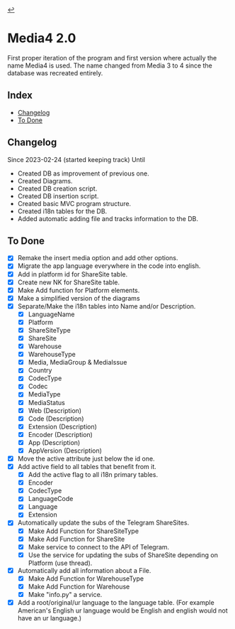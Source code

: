 [//]: # ( -*- coding: utf-8 -*- )
[//]: # ( ---------------------------------------------------------------------- )
[//]: # (+ Autor:  	Ran# )
[//]: # (+ Creado: 	2023/02/24 15:59:53.402052 )
[//]: # (+ Editado:	2023/03/17 16:56:17.352849 )
[//]: # ( ---------------------------------------------------------------------- )

[↩️](../index.md#versions)

# Media4 2.0

First proper iteration of the program and first version where actually the name Media4 is used.
The name changed from Media 3 to 4 since the database was recreated entirely.

## Index
- [Changelog](#changelog)
- [To Done](#to-done)

## Changelog
Since 2023-02-24 (started keeping track)
Until

- Created DB as improvement of previous one.
- Created Diagrams.
- Created DB creation script.
- Created DB insertion script.
- Created basic MVC program structure.
- Created i18n tables for the DB.
- Added automatic adding file and tracks information to the DB.

## To Done
- [X] Remake the insert media option and add other options.
- [X] Migrate the app language everywhere in the code into english.
- [X] Add in platform id for ShareSite table.
- [X] Create new NK for ShareSite table.
- [X] Make Add function for Platform elements.
- [X] Make a simplified version of the diagrams
- [X] Separate/Make the i18n tables into Name and/or Description.
    - [X] LanguageName
    - [X] Platform
    - [X] ShareSiteType
    - [X] ShareSite
    - [X] Warehouse
    - [X] WarehouseType
    - [X] Media, MediaGroup & MediaIssue
    - [X] Country
    - [X] CodecType
    - [X] Codec
    - [X] MediaType
    - [X] MediaStatus
    - [X] Web (Description)
    - [X] Code (Description)
    - [X] Extension (Description)
    - [X] Encoder (Description)
    - [X] App (Description)
    - [X] AppVersion (Description)
- [X] Move the active attribute just below the id one.
- [X] Add active field to all tables that benefit from it.
    - [X] Add the active flag to all i18n primary tables.
    - [X] Encoder
    - [X] CodecType
    - [X] LanguageCode
    - [X] Language
    - [X] Extension
- [X] Automatically update the subs of the Telegram ShareSites.
    - [X] Make Add Function for ShareSiteType
    - [X] Make Add Function for ShareSite
    - [X] Make service to connect to the API of Telegram.
    - [X] Use the service for updating the subs of ShareSite depending on Platform (use thread).
- [X] Automatically add all information about a File.
    - [X] Make Add Function for WarehouseType
    - [X] Make Add Function for Warehouse
    - [X] Make "info.py" a service.
- [X] Add a root/original/ur language to the language table. (For example American's English ur language would be English and english would not have an ur language.)
